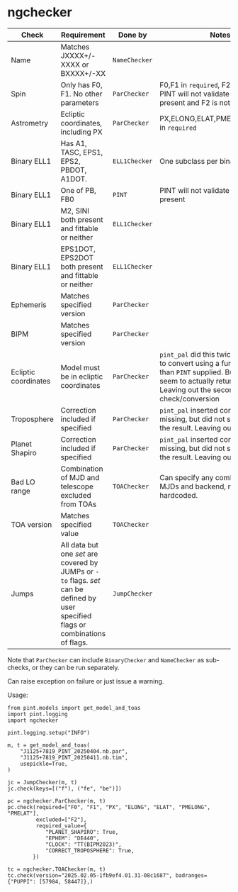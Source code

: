 # ngchecker

| Check | Requirement | Done by | Notes |
| ----- | ----------- | ------- | ----- | 
| Name  | Matches JXXXX+/-XXXX or BXXXX+/-XX | `NameChecker` | |
| Spin  | Only has F0, F1.  No other parameters | `ParChecker` | F0,F1 in `required`, F2 in `excluded`.  PINT will not validate if e.g., F3 is present and F2 is not |
| Astrometry | Ecliptic coordinates, including PX | `ParChecker` | PX,ELONG,ELAT,PMELONG,PMELAT in `required` |
| Binary ELL1 | Has A1, TASC, EPS1, EPS2, PBDOT, A1DOT.  | `ELL1Checker` | One subclass per binary type | 
| Binary ELL1 | One of PB, FB0 | `PINT` | PINT will not validate if both are present | 
| Binary ELL1 | M2, SINI both present and fittable or neither | `ELL1Checker` | |
| Binary ELL1 | EPS1DOT, EPS2DOT both present and fittable or neither | `ELL1Checker` | |
| Ephemeris | Matches specified version | `ParChecker` | |
| BIPM | Matches specified version | `ParChecker` | |
| Ecliptic coordinates | Model must be in ecliptic coordinates | `ParChecker` | `pint_pal` did this twice.  It also tried to convert using a function other than `PINT` supplied.  But it didn't seem to actually return the result.  Leaving out the second check/conversion |
| Troposphere | Correction included if specified | `ParChecker` | `pint_pal` inserted component if missing, but did not seem to return the result.  Leaving out the insertion |
| Planet Shapiro | Correction included if specified | `ParChecker` | `pint_pal` inserted component if missing, but did not seem to return the result.  Leaving out the insertion |
| Bad LO range | Combination of MJD and telescope excluded from TOAs | `TOAChecker` | Can specify any combination of MJDs and backend, not just one hardcoded. | 
| TOA version | Matches specified value | `TOAChecker` | |
| Jumps | All data but one *set* are covered by JUMPs or `-to` flags.  *set* can be defined by user specified flags or combinations of flags. | `JumpChecker` | |

Note that `ParChecker` can include `BinaryChecker` and `NameChecker` as sub-checks, or they can be run separately.

Can raise exception on failure or just issue a warning.

Usage:
```
from pint.models import get_model_and_toas
import pint.logging
import ngchecker

pint.logging.setup("INFO")

m, t = get_model_and_toas(
    "J1125+7819_PINT_20250404.nb.par",
    "J1125+7819_PINT_20250411.nb.tim",
    usepickle=True,
)

jc = JumpChecker(m, t)
jc.check(keys=[("f"), ("fe", "be")])

pc = ngchecker.ParChecker(m, t)
pc.check(required=["F0", "F1", "PX", "ELONG", "ELAT", "PMELONG", "PMELAT"],
         excluded=["F2"],
         required_value={
            "PLANET_SHAPIRO": True,
            "EPHEM": "DE440",
            "CLOCK": "TT(BIPM2023)",
            "CORRECT_TROPOSPHERE": True,
        })

tc = ngchecker.TOAChecker(m, t)
tc.check(version="2025.02.05-1fb9ef4.01.31-08c1687", badranges={"PUPPI": [57984, 58447]},)
```
